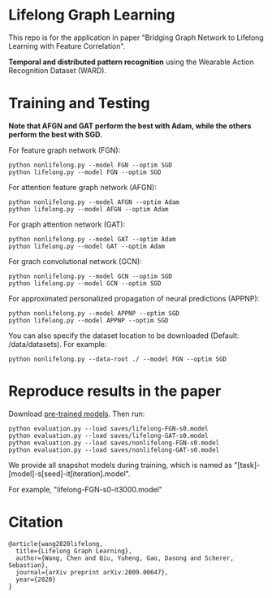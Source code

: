# Lifelong Graph Learning

   This repo is for the application in paper "Bridging Graph Network to Lifelong
   Learning with Feature Correlation".

   **Temporal and distributed pattern recognition** using
   the Wearable Action Recognition Dataset (WARD).

# Training and Testing

   **Note that AFGN and GAT perform the best with Adam, while the others perform the best with SGD.**

   For feature graph network (FGN):

    python nonlifelong.py --model FGN --optim SGD
    python lifelong.py --model FGN --optim SGD
    
   For attention feature graph network (AFGN):

    python nonlifelong.py --model AFGN --optim Adam
    python lifelong.py --model AFGN --optim Adam

   For graph attention network (GAT):

    python nonlifelong.py --model GAT --optim Adam
    python lifelong.py --model GAT --optim Adam
  
   For grach convolutional network (GCN):

    python nonlifelong.py --model GCN --optim SGD
    python lifelong.py --model GCN --optim SGD
    
   For approximated personalized propagation of neural predictions (APPNP):

    python nonlifelong.py --model APPNP --optim SGD
    python lifelong.py --model APPNP --optim SGD

   You can also specify the dataset location to be downloaded (Default: /data/datasets). For example:

    python nonlifelong.py --data-root ./ --model FGN --optim SGD

# Reproduce results in the paper

   Download [pre-trained models](https://github.com/wang-chen/graph-action-recognition/releases/download/v1.0/saves.zip). Then run:
   
    python evaluation.py --load saves/lifelong-FGN-s0.model
    python evaluation.py --load saves/lifelong-GAT-s0.model
    python evaluation.py --load saves/nonlifelong-FGN-s0.model
    python evaluation.py --load saves/nonlifelong-GAT-s0.model
   
   We provide all snapshot models during training, which is named as "[task]-[model]-s[seed]-it[iteration].model". 
   
   For example, "lifelong-FGN-s0-it3000.model"


# Citation

    @article{wang2020lifelong,
      title={Lifelong Graph Learning},
      author={Wang, Chen and Qiu, Yuheng, Gao, Dasong and Scherer, Sebastian},
      journal={arXiv preprint arXiv:2009.00647},
      year={2020}
    }
